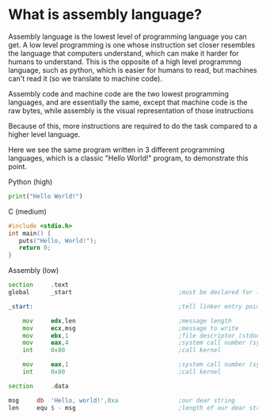 # What is assembly language?

Assembly language is the lowest level of programming language you can get. A low level programming is one whose instruction set closer resembles the language that computers understand, which can make it harder for humans to understand. This is the opposite of a high level programmng language, such as python, which is easier for humans to read, but machines can't read it (so we translate to machine code).

Assembly code and machine code are the two lowest programming languages, and are essentially the same, except that machine code is the raw bytes, while assembly is the visual representation of those instructions

Because of this, more instructions are required to do the task compared to a higher level language.

Here we see the same program written in 3 different programming languages, which is a classic "Hello World!" program, to demonstrate this point.

Python (high)
```python
print("Hello World!")
```

C (medium)
```c
#include <stdio.h>
int main() {
   puts("Hello, World!");
   return 0;
}
```

Assembly (low)
```asm
section     .text
global      _start                              ;must be declared for linker (ld)

_start:                                         ;tell linker entry point

    mov     edx,len                             ;message length
    mov     ecx,msg                             ;message to write
    mov     ebx,1                               ;file descriptor (stdout)
    mov     eax,4                               ;system call number (sys_write)
    int     0x80                                ;call kernel

    mov     eax,1                               ;system call number (sys_exit)
    int     0x80                                ;call kernel

section     .data

msg     db  'Hello, world!',0xa                 ;our dear string
len     equ $ - msg                             ;length of our dear string
```
